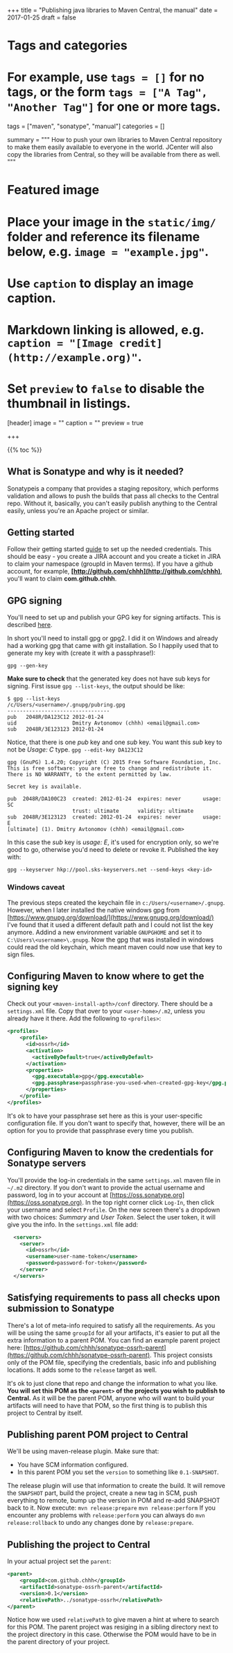 +++
title = "Publishing java libraries to Maven Central, the manual"
date = 2017-01-25
draft = false

# Tags and categories
# For example, use `tags = []` for no tags, or the form `tags = ["A Tag", "Another Tag"]` for one or more tags.
tags = ["maven", "sonatype", "manual"]
categories = []

summary = """
How to push your own libraries to Maven Central repository to make them easily available to everyone in the world.
JCenter will also copy the libraries from Central, so they will be available from there as well.
"""

# Featured image
# Place your image in the `static/img/` folder and reference its filename below, e.g. `image = "example.jpg"`.
# Use `caption` to display an image caption.
#   Markdown linking is allowed, e.g. `caption = "[Image credit](http://example.org)"`.
# Set `preview` to `false` to disable the thumbnail in listings.
[header]
image = ""
caption = ""
preview = true

+++

{{% toc %}}

## What is Sonatype and why is it needed?

Sonatypeis a company that  provides a staging repository, which performs
validation and allows to push the builds that pass all checks to the Central
repo. Without it, basically, you can't easily publish anything to the Central
easily, unless you're an Apache project or similar.

## Getting started

Follow their getting started
[guide](http://central.sonatype.org/pages/ossrh-guide.html) to set up the needed
credentials. This should be easy - you create a JIRA account and you create a
ticket in JIRA to claim your namespace (groupId in Maven terms). If you have a
github account, for example,
__[http://github.com/chhh](http://github.com/chhh)__, you'll want to claim
**com.github.chhh**.

## GPG signing

You'll need to set up and publish your GPG key for signing artifacts. This is
described
[here](http://central.sonatype.org/pages/working-with-pgp-signatures.html).

In short you'll need to install gpg or gpg2. I did it on Windows and already had
a working gpg that came with git installation. So I happily used that to
generate my key with (create it with a passphrase!):

`gpg --gen-key`

__Make sure to check__ that the generated key does not have sub keys for
signing. First issue `gpg --list-keys`, the output should be like:

```text
$ gpg --list-keys
/c/Users/<username>/.gnupg/pubring.gpg
---------------------------------
pub   2048R/DA123C12 2012-01-24
uid                  Dmitry Avtonomov (chhh) <email@gmail.com>
sub   2048R/3E123123 2012-01-24
```

Notice, that there is one _pub_ key and one _sub_ key. You want this _sub_ key
to not be _Usage: C_ type.
`gpg --edit-key DA123C12`

```text
gpg (GnuPG) 1.4.20; Copyright (C) 2015 Free Software Foundation, Inc.
This is free software: you are free to change and redistribute it.
There is NO WARRANTY, to the extent permitted by law.

Secret key is available.

pub  2048R/DA100C23  created: 2012-01-24  expires: never       usage: SC
                     trust: ultimate      validity: ultimate
sub  2048R/3E123123  created: 2012-01-24  expires: never       usage: E
[ultimate] (1). Dmitry Avtonomov (chhh) <email@gmail.com>

```

In this case the _sub_ key is _usage: E_, it's used for encryption only, so
we're good to go, otherwise you'd need to delete or revoke it. Published the key
with:

`gpg --keyserver hkp://pool.sks-keyservers.net --send-keys <key-id>`

### Windows caveat

The previous steps created the keychain file in `c:/Users/<username>/.gnupg`.
However, when I later installed the native windows gpg from
[https://www.gnupg.org/download/](https://www.gnupg.org/download/) I've found
that it used a different default path and I could not list the key anymore.
Addind a new environment variable `GNUPGHOME` and set it to
`C:\Users\<username>\.gnupg`. Now the gpg that was installed in windows could
read the old keychain, which meant maven could now use that key to sign files.

## Configuring Maven to know where to get the signing key

Check out your `<maven-install-apth>/conf` directory. There should be a
`settings.xml` file. Copy that over to your `<user-home>/.m2`, unless you
already have it there. Add the following to `<profiles>`:

```xml
<profiles>
    <profile>
      <id>ossrh</id>
      <activation>
        <activeByDefault>true</activeByDefault>
      </activation>
      <properties>
        <gpg.executable>gpg</gpg.executable>
        <gpg.passphrase>passphrase-you-used-when-created-gpg-key</gpg.passphrase>
      </properties>
    </profile>
</profiles>
```

It's ok to have your passphrase set here as this is your user-specific
configuration file. If you don't want to specify that, however, there will be an
option for you to provide that passphrase every time you publish.

## Configuring Maven to know the credentials for Sonatype servers

You'll provide the log-in credentials in the same `settings.xml` maven file in
`~/.m2` directory. If you don't want to provide the actual username and
password, log in to your account at
[https://oss.sonatype.org](https://oss.sonatype.org). In the top right corner
click `Log-In`, then click your username and select `Profile`. On the new screen
there's a dropdown with two choices: _Summary_ and _User Token_. Select the user
token, it will give you the info. In the `settings.xml` file add:

```xml
  <servers>
    <server>
      <id>ossrh</id>
      <username>user-name-token</username>
      <password>password-for-token</password>
    </server>
  </servers>
 ```

## Satisfying requirements to pass all checks upon submission to Sonatype

There's a lot of meta-info required to satisfy all the requirements. As you will
be using the same `groupId` for all your artifacts, it's easier to put all the
extra information to a parent POM. You can find an example parent project here:
[https://github.com/chhh/sonatype-ossrh-parent](https://github.com/chhh/sonatype-ossrh-parent).
This project consists only of the POM file, specifying the credentials, basic
info and publishing locations. It adds some to the `release` target as well.

It's ok to just clone that repo and change the information to what you like.
__You will set this POM as the `<parent>` of the projects you wish to publish to
Central.__ As it will be the parent POM, anyone who will want to build your
artifacts will need to have that POM, so the first thing is to publish this
project to Central by itself.

## Publishing parent POM project to Central

We'll be using maven-release plugin. Make sure that:

- You have SCM information configured.
- In this parent POM you set the `version` to something like `0.1-SNAPSHOT`.

The release plugin will use that information to create the build. It will remove
the `SNAPSHOT` part, build the project, create a new tag in SCM, push everything
to remote, bump up the version in POM and re-add SNAPSHOT back to it. Now
execute:
`mvn release:prepare`
`mvn release:perform`
If you encounter any problems with `release:perform` you can always do
`mvn release:rollback` to undo any changes done by `release:prepare`.

## Publishing the project to Central

In your actual project set the `parent`:

```xml
<parent>
    <groupId>com.github.chhh</groupId>
    <artifactId>sonatype-ossrh-parent</artifactId>
    <version>0.1</version>
    <relativePath>../sonatype-ossrh</relativePath>
</parent>
```

Notice how we used `relativePath` to give maven a hint at where to search for
this POM. The parent project was resiging in a sibling directory next to the
project directory in this case. Otherwise the POM would have to be in the parent
directory of your project.
